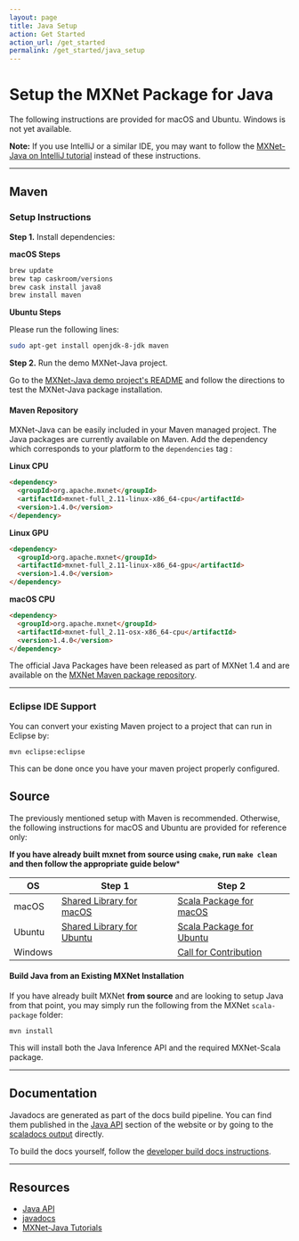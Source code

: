 ```yaml
---
layout: page
title: Java Setup
action: Get Started
action_url: /get_started
permalink: /get_started/java_setup
---
```

<!--- Licensed to the Apache Software Foundation (ASF) under one -->
<!--- or more contributor license agreements.  See the NOTICE file -->
<!--- distributed with this work for additional information -->
<!--- regarding copyright ownership.  The ASF licenses this file -->
<!--- to you under the Apache License, Version 2.0 (the -->
<!--- "License"); you may not use this file except in compliance -->
<!--- with the License.  You may obtain a copy of the License at -->

<!---   http://www.apache.org/licenses/LICENSE-2.0 -->

<!--- Unless required by applicable law or agreed to in writing, -->
<!--- software distributed under the License is distributed on an -->
<!--- "AS IS" BASIS, WITHOUT WARRANTIES OR CONDITIONS OF ANY -->
<!--- KIND, either express or implied.  See the License for the -->
<!--- specific language governing permissions and limitations -->
<!--- under the License. -->

# Setup the MXNet Package for Java

The following instructions are provided for macOS and Ubuntu. Windows is not yet available.

**Note:** If you use IntelliJ or a similar IDE, you may want to follow the [MXNet-Java on IntelliJ tutorial]({{'/api/java/docs/tutorials/mxnet_java_on_intellij'|relative_url}}) instead of these instructions.

<hr>

## Maven

### Setup Instructions

**Step 1.** Install dependencies:

**macOS Steps**

```bash
brew update
brew tap caskroom/versions
brew cask install java8
brew install maven
```

**Ubuntu Steps**

Please run the following lines:

```bash
sudo apt-get install openjdk-8-jdk maven
```

**Step 2.** Run the demo MXNet-Java project.

Go to the [MXNet-Java demo project's README](https://github.com/apache/mxnet/tree/master/scala-package/mxnet-demo/java-demo) and follow the directions to test the MXNet-Java package installation.

#### Maven Repository

MXNet-Java can be easily included in your Maven managed project. The Java packages are currently available on Maven. Add the dependency which corresponds to your platform to the `dependencies` tag :

**Linux CPU**
```html
<dependency>
  <groupId>org.apache.mxnet</groupId>
  <artifactId>mxnet-full_2.11-linux-x86_64-cpu</artifactId>
  <version>1.4.0</version>
</dependency>
```

**Linux GPU**
```html
<dependency>
  <groupId>org.apache.mxnet</groupId>
  <artifactId>mxnet-full_2.11-linux-x86_64-gpu</artifactId>
  <version>1.4.0</version>
</dependency>
```

**macOS CPU**
```html
<dependency>
  <groupId>org.apache.mxnet</groupId>
  <artifactId>mxnet-full_2.11-osx-x86_64-cpu</artifactId>
  <version>1.4.0</version>
</dependency>
```

The official Java Packages have been released as part of MXNet 1.4 and are available on the [MXNet Maven package repository](https://search.maven.org/#search%7Cga%7C1%7Cg%3A%22org.apache.mxnet%22).
<hr>

### Eclipse IDE Support
You can convert your existing Maven project to a project that can run in Eclipse by:
```
mvn eclipse:eclipse
```
This can be done once you have your maven project properly configured.

## Source

The previously mentioned setup with Maven is recommended. Otherwise, the following instructions for macOS and Ubuntu are provided for reference only:

**If you have already built mxnet from source using `cmake`, run `make clean` and then follow the appropriate guide below***

| OS | Step 1 | Step 2 |
|---|---|---|
|macOS | [Shared Library for macOS](osx_setup.html#build-the-shared-library) | [Scala Package for macOS](osx_setup.html#install-the-mxnet-package-for-scala) |
| Ubuntu | [Shared Library for Ubuntu](ubuntu_setup.html#installing-mxnet-on-ubuntu) | [Scala Package for Ubuntu](ubuntu_setup.html#install-the-mxnet-package-for-scala) |
| Windows | <a class="github-button" href="https://github.com/apache/mxnet/issues/10549" data-size="large" data-show-count="true" aria-label="Issue apache/mxnet on GitHub"> | <a class="github-button" href="https://github.com/apache/mxnet/issues/10549" data-size="large" data-show-count="true" aria-label="Issue apache/mxnet on GitHub">Call for Contribution</a> |


#### Build Java from an Existing MXNet Installation
If you have already built MXNet **from source** and are looking to setup Java from that point, you may simply run the following from the MXNet `scala-package` folder:

```
mvn install
```
This will install both the Java Inference API and the required MXNet-Scala package.
<hr>

## Documentation

Javadocs are generated as part of the docs build pipeline. You can find them published in the [Java API]({{'/api/java'|relative_url}}) section of the website or by going to the [scaladocs output]({{'/api/scala/docs/api/#org.apache.mxnet.package'|relative_url}}) directly.

To build the docs yourself, follow the [developer build docs instructions](https://github.com/apache/mxnet/tree/master/docs/README.md).

<hr>

## Resources

* [Java API]({{'/api/java'|relative_url}})
* [javadocs]({{'/api/scala/docs/api/#org.apache.mxnet.package'|relative_url}})
* [MXNet-Java Tutorials]({{'/api/java/docs/tutorials'|relative_url}})
